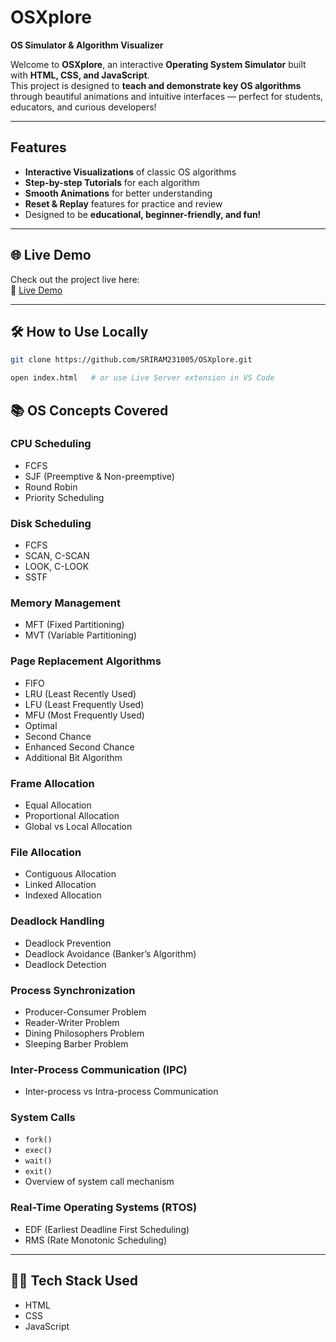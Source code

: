 # OSXplore 
**OS Simulator & Algorithm Visualizer**

Welcome to **OSXplore**, an interactive **Operating System Simulator** built with **HTML, CSS, and JavaScript**.  
This project is designed to **teach and demonstrate key OS algorithms** through beautiful animations and intuitive interfaces — perfect for students, educators, and curious developers!

---

##  Features

- **Interactive Visualizations** of classic OS algorithms  
- **Step-by-step Tutorials** for each algorithm  
- **Smooth Animations** for better understanding  
- **Reset & Replay** features for practice and review  
- Designed to be **educational, beginner-friendly, and fun!**


---

## 🌐 Live Demo

Check out the project live here:  
🔗 [Live Demo](https://sriram231005.github.io/OSXplore/) 

---

## 🛠️ How to Use Locally

```bash
git clone https://github.com/SRIRAM231005/OSXplore.git

open index.html   # or use Live Server extension in VS Code
```
## 📚 OS Concepts Covered

### CPU Scheduling
- FCFS
- SJF (Preemptive & Non-preemptive)
- Round Robin
- Priority Scheduling

### Disk Scheduling
- FCFS
- SCAN, C-SCAN
- LOOK, C-LOOK
- SSTF

### Memory Management
- MFT (Fixed Partitioning)
- MVT (Variable Partitioning)

### Page Replacement Algorithms
- FIFO
- LRU (Least Recently Used)
- LFU (Least Frequently Used)
- MFU (Most Frequently Used)
- Optimal
- Second Chance
- Enhanced Second Chance
- Additional Bit Algorithm

### Frame Allocation
- Equal Allocation
- Proportional Allocation
- Global vs Local Allocation

### File Allocation
- Contiguous Allocation
- Linked Allocation
- Indexed Allocation



### Deadlock Handling
- Deadlock Prevention
- Deadlock Avoidance (Banker’s Algorithm)
- Deadlock Detection


### Process Synchronization
- Producer-Consumer Problem
- Reader-Writer Problem
- Dining Philosophers Problem
- Sleeping Barber Problem

### Inter-Process Communication (IPC)
- Inter-process vs Intra-process Communication

### System Calls
- `fork()`
- `exec()`
- `wait()`
- `exit()`
- Overview of system call mechanism

### Real-Time Operating Systems (RTOS)
- EDF (Earliest Deadline First Scheduling)
- RMS (Rate Monotonic Scheduling)

---


## 🧑‍💻 Tech Stack Used

- HTML
- CSS
- JavaScript

